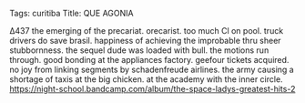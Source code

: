Tags: curitiba
Title: QUE AGONIA
  
∆437 the emerging of the precariat. orecarist. too much Cl on pool. truck drivers do save brasil. happiness of achieving the improbable thru sheer stubbornness. the sequel dude was loaded with bull. the motions run through. good bonding at the appliances factory. geefour tickets acquired. no joy from linking segments by schadenfreude airlines. the army causing a shortage of taxis at the big chicken. at the academy with the inner circle.
<https://night-school.bandcamp.com/album/the-space-ladys-greatest-hits-2>